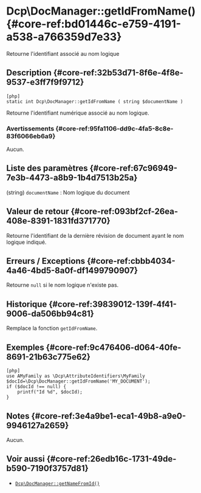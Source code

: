 # Dcp\DocManager::getIdFromName()  {#core-ref:bd01446c-e759-4191-a538-a766359d7e33}

<div class="short-description">
Retourne l'identifiant associé au nom logique 
</div>


## Description  {#core-ref:32b53d71-8f6e-4f8e-9537-e3ff7f9f9712}

    [php]
    static int Dcp\DocManager::getIdFromName ( string $documentName )


Retourne l'identifiant numérique associé au nom logique.

### Avertissements  {#core-ref:95fa1106-dd9c-4fa5-8c8e-83f6066eb6a9}

Aucun.

## Liste des paramètres  {#core-ref:67c96949-7e3b-4473-a8b9-1b4d7513b25a}


(string) `documentName`
:   Nom logique du document


## Valeur de retour  {#core-ref:093bf2cf-26ea-408e-8391-1831fd371770}

Retourne l'identifiant de la dernière révision de document ayant le nom
logique indiqué.

## Erreurs / Exceptions  {#core-ref:cbbb4034-4a46-4bd5-8a0f-df1499790907}

Retourne `null` si le nom logique n'existe pas.

## Historique  {#core-ref:39839012-139f-4f41-9006-da506bb94c81}

Remplace la fonction `getIdFromName`.

## Exemples  {#core-ref:9c476406-d064-40fe-8691-21b63c775e62}

    [php]
    use AMyFamily as \Dcp\AttributeIdentifiers\MyFamily
    $docId=\Dcp\DocManager::getIdFromName('MY_DOCUMENT');
    if ($docId !== null) {
        printf("Id %d", $docId);
    }

## Notes  {#core-ref:3e4a9be1-eca1-49b8-a9e0-9946127a2659}

Aucun.

## Voir aussi  {#core-ref:26edb16c-1731-49de-b590-7190f3757d81}

*   [`Dcp\DocManager::getNameFromId()`][namefromid]

<!-- links -->

[namefromid]:       #core-ref:64654ded-b124-4573-a936-42f8605d20d7